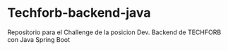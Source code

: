 # Techforb-backend-java
Repositorio para el Challenge de la posicion Dev. Backend de TECHFORB con Java Spring Boot
